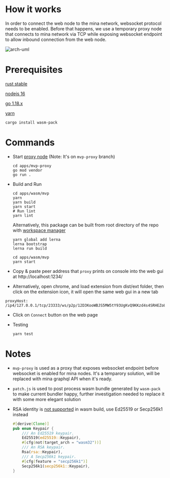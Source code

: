 # How it works

In order to connect the web node to the mina network, websocket protocol needs to be enabled. Before that happens, we use a temporary proxy node that connects to mina network via TCP while exposing websocket endpoint to allow inbound connection from the web node.

![arch-uml](http://www.plantuml.com/plantuml/proxy?cache=no&src=https://raw.githubusercontent.com/ChainSafe/mina-rs/main/docs/mvp-arch.iuml)

# Prerequisites

[rust stable](https://rustup.rs/)

[nodejs 16](https://nodejs.org/en/download/)

[go 1.18.x](https://go.dev/dl/)

[yarn](https://classic.yarnpkg.com/en/docs/install)

```
cargo install wasm-pack
```

# Commands

- Start [proxy node](https://github.com/ChainSafe/mina-rs/tree/mvp-proxy/apps/mvp-proxy) (Note: It's on `mvp-proxy` branch)

  ```
  cd apps/mvp-proxy
  go mod vendor
  go run .
  ```

- Build and Run

  ```
  cd apps/wasm/mvp
  yarn
  yarn build
  yarn start
  # Run lint
  yarn lint
  ```

  Alternatively, this package can be built from root directory of the repo with [workspace manager](https://lerna.js.org/)

  ```
  yarn global add lerna
  lerna bootstrap
  lerna run build

  cd apps/wasm/mvp
  yarn start
  ```

- Copy & paste peer address that `proxy` prints on console into the web gui at http://localhost:1234/

- Alternatively, open chrome, and load extension from dist/ext folder, then click on the extension icon, it will open the same web gui in a new tab

```
proxyHost: /ip4/127.0.0.1/tcp/23333/ws/p2p/12D3KooWBJS5MW5tY93UgKvQ9KKzd4s4SRHEZoUsv7frvcAZKaQt
```

- Click on `Connect` button on the web page

- Testing
  ```
  yarn test
  ```

# Notes

- `mvp-proxy` is used as a proxy that exposes websocket endpoint before websocket is enabled for mina nodes. It's a temparory solution, will be replaced with mina graphql API when it's ready.

- `patch.js` is used to post process wasm bundle generated by `wasm-pack` to make current bundler happy, further investigation needed to replace it with some more elegant solution

- RSA identity is [not supported](https://github.com/libp2p/rust-libp2p/blob/a168410dbed0d0941f2e5a14543206044ccb2260/core/src/identity.rs#L70) in wasm build, use Ed25519 or Secp256k1 instead

  ```rust
  #[derive(Clone)]
  pub enum Keypair {
      /// An Ed25519 keypair.
      Ed25519(ed25519::Keypair),
      #[cfg(not(target_arch = "wasm32"))]
      /// An RSA keypair.
      Rsa(rsa::Keypair),
      /// A Secp256k1 keypair.
      #[cfg(feature = "secp256k1")]
      Secp256k1(secp256k1::Keypair),
  }
  ```
